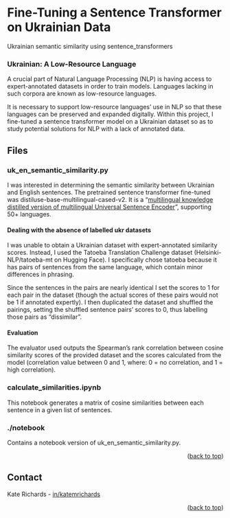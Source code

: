 <a name="readme-top"></a>
<!-- ABOUT THE PROJECT -->
# Fine-Tuning a Sentence Transformer on Ukrainian Data

Ukrainian semantic similarity using sentence_transformers

### Ukrainian: A Low-Resource Language

A crucial part of Natural Language Processing (NLP) is having access to expert-annotated datasets in order to train models. Languages lacking in such corpora are known as low-resource languages.

It is necessary to support low-resource languages’ use in NLP so that these languages can be preserved and expanded digitally. Within this project, I fine-tuned a sentence transformer model on a Ukrainian dataset so as to study potential solutions for NLP with a lack of annotated data.

<!-- FILES -->
## Files

### uk_en_semantic_similarity.py

I was interested in determining the semantic similarity between Ukrainian and English sentences. The pretrained sentence transformer fine-tuned was distiluse-base-multilingual-cased-v2. It is a “[multilingual knowledge distilled version of multilingual Universal Sentence Encoder](https://www.sbert.net/docs/pretrained_models.html)”, supporting 50+ languages.

#### Dealing with the absence of labelled ukr datasets

I was unable to obtain a Ukrainian dataset with expert-annotated similarity scores. Instead, I used the Tatoeba Translation Challenge dataset (Helsinki-NLP/tatoeba-mt on Hugging Face). I specifically chose tatoeba because it has pairs of sentences from the same language, which contain minor differences in phrasing.

Since the sentences in the pairs are nearly identical I set the scores to 1 for each pair in the dataset (though the actual scores of these pairs would not be 1 if annotated expertly). I then duplicated the dataset and shuffled the pairings, setting the shuffled sentence pairs’ scores to 0, thus labelling those pairs as “dissimilar”. 

#### Evaluation

The evaluator used outputs the Spearman’s rank correlation between cosine similarity scores of the provided dataset and the scores calculated from the model (correlation value between 0 and 1, where: 0 = no correlation, and 1 = high correlation).

### calculate_similarities.ipynb

This notebook generates a matrix of cosine similarities between each sentence in a given list of sentences.

### ./notebook

Contains a notebook version of uk_en_semantic_similarity.py.

<p align="right">(<a href="#readme-top">back to top</a>)</p>

<!-- CONTACT -->
## Contact

Kate Richards - [in/katemrichards](https://www.linkedin.com/in/katemrichards/)

<p align="right">(<a href="#readme-top">back to top</a>)</p>
